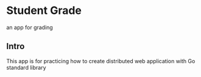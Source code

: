 # Student Grade

an app for grading 

## Intro

This app is for practicing how to create distributed web application with Go standard library